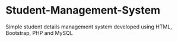 # Student-Management-System
Simple student details management system developed using HTML, Bootstrap, PHP and MySQL
